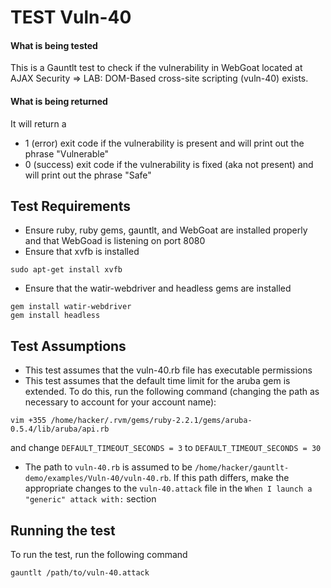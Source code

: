 # TEST Vuln-40

#### What is being tested

This is a Gauntlt test to check if the vulnerability in WebGoat located at AJAX Security => LAB: DOM-Based cross-site scripting (vuln-40) exists.

#### What is being returned

It will return a
- 1 (error) exit code if the vulnerability is present and will print out the phrase "Vulnerable"
- 0 (success) exit code if the vulnerability is fixed (aka not present) and will print out the phrase "Safe"

## Test Requirements

- Ensure ruby, ruby gems, gauntlt, and WebGoat are installed properly and that WebGoad is listening on port 8080
- Ensure that xvfb is installed
```
sudo apt-get install xvfb
```
- Ensure that the watir-webdriver and headless gems are installed
```
gem install watir-webdriver
gem install headless
```

## Test Assumptions

- This test assumes that the vuln-40.rb file has executable permissions
- This test assumes that the default time limit for the aruba gem is extended. To do this, run the following command (changing the path as necessary to account for your account name):
```
vim +355 /home/hacker/.rvm/gems/ruby-2.2.1/gems/aruba-0.5.4/lib/aruba/api.rb
```
and change `DEFAULT_TIMEOUT_SECONDS = 3` to `DEFAULT_TIMEOUT_SECONDS = 30`

- The path to `vuln-40.rb` is assumed to be `/home/hacker/gauntlt-demo/examples/Vuln-40/vuln-40.rb`. If this path differs, make the appropriate changes to the `vuln-40.attack` file in the `When I launch a "generic" attack with:` section

## Running the test

To run the test, run the following command
```
gauntlt /path/to/vuln-40.attack
```